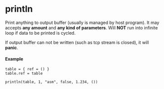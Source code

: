 # println

Print anything to output buffer (usually is managed by host program). It may accepts **any amount** and **any kind of parameters**. Will **NOT** run into infinite loop if data to be printed is cycled.

If output buffer can not be written (such as tcp stream is closed), it will **panic**.

#### Example
```diatom
table = { ref = () }
table.ref = table

println(table, 1, "asm", false, 1.234, ())
```
